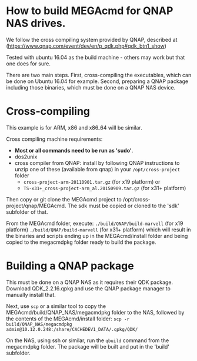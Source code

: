 # How to build MEGAcmd for QNAP NAS drives.  

We follow the cross compiling system provided by QNAP, described at (https://www.qnap.com/event/dev/en/p_qdk.php#qdk_btn1_show) 

Tested with ubuntu 16.04 as the build machine - others may work but that one does for sure.  

There are two main steps.   First, cross-compiling the executables, which can be done on Ubuntu 16.04 for example.   Second, preparing a QNAP package including those binaries, which must be done on a QNAP NAS device.  


# Cross-compiling 

This example is for ARM, x86 and x86_64 will be similar.

Cross compiling machine requirements:
  - **Most or all commands need to be run as 'sudo'**.  
  - dos2unix
  - cross compiler from QNAP: install by following QNAP instructions to unzip one of these (available from qnap) in your `/opt/cross-project` folder 
    - `cross-project-arm-20110901.tar.gz` (for x19 platform) or 
    - `TS-x31+_cross-project-arm_al.20150909.tar.gz` (for x31+ platform)

Then copy or git clone the MEGAcmd project to /opt/cross-project/qnap/MEGAcmd.  The sdk must be copied or cloned to the 'sdk' subfolder of that.

From the MEGAcmd folder, execute:
`./build/QNAP/build-marvell`  (for x19 platform)
`./build/QNAP/build-marvell`  (for x31+ platform)
which will result in the binaries and scripts ending up in the MEGAcmd/install folder and being copied to the megacmdpkg folder ready to build the package.


# Building a QNAP package

This must be done on a QNAP NAS as it requires their QDK package.  Download QDK_2.2.16.qpkg and use the QNAP package manager to manually install that.

Next, use `scp` or a similar tool to copy the MEGAcmd/build/QNAP_NAS/megacmdpkg folder to the NAS, followed by the contents of the MEGAcmd/install folder:
`scp -r build/QNAP_NAS/megacmdpkg admin@10.12.0.248:/share/CACHEDEV1_DATA/.qpkg/QDK/`

On the NAS, using ssh or similar, run the `qbuild` command from the megacmdpkg folder.   The package will be built and put in the 'build' subfolder.


